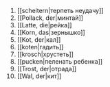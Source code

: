 1. [[scheitern|терпеть неудачу]]
2. [[Pollack, der|минтай]]
3. [[Latte, die|рейка]]
4. [[Korn, das|зернышко]]
5. [[Kot, der|кал]]
6. [[koten|гадить]]
7. [[krosch|хрустеть]]
8. [[pucken|пеленать ребенка]]
9. [[Trost, der|отрада]]
10. [[Wal, der|кит]]
